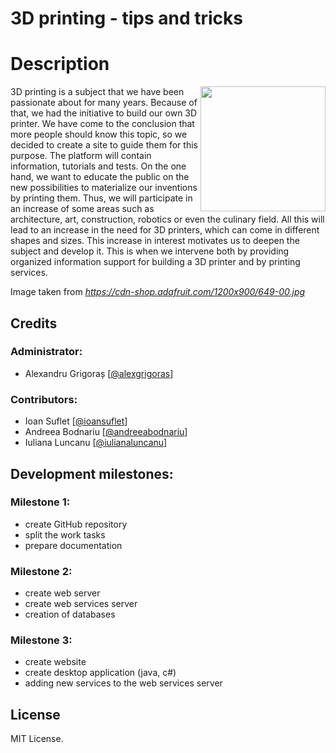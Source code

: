 # 3D printing - tips and tricks

# Description
<img align="right" width="200px" src="https://cdn-shop.adafruit.com/1200x900/649-00.jpg" />

3D printing is a subject that we have been passionate about for many years. Because of that, we had the initiative to build our own 3D printer. We have come to the conclusion that more people should know this topic, so we decided to create a site to guide them for this purpose. The platform will contain information, tutorials and tests. On the one hand, we want to educate the public on the new possibilities to materialize our inventions by printing them. Thus, we will participate in an increase of some areas such as architecture, art, construction, robotics or even the culinary field. All this will lead to an increase in the need for 3D printers, which can come in different shapes and sizes. This increase in interest motivates us to deepen the subject and develop it. This is when we intervene both by providing organized information support for building a 3D printer and by printing services.

Image taken from <i>https://cdn-shop.adafruit.com/1200x900/649-00.jpg</i>

## Credits

### Administrator: 
* Alexandru Grigoraș [[@alexgrigoras](https://github.com/alexgrigoras)]

### Contributors: 
* Ioan Suflet [[@ioansuflet](https://github.com/ioansuflet)]
* Andreea Bodnariu [[@andreeabodnariu](https://github.com/andreeabodnariu)]
* Iuliana Luncanu [[@iulianaluncanu](https://github.com/iulianaluncanu)]

## Development milestones:

### Milestone 1:
- create GitHub repository
- split the work tasks
- prepare documentation

### Milestone 2:
- create web server
- create web services server
- creation of databases

### Milestone 3:
- create website
- create desktop application (java, c#)
- adding new services to the web services server

## License
MIT License.
